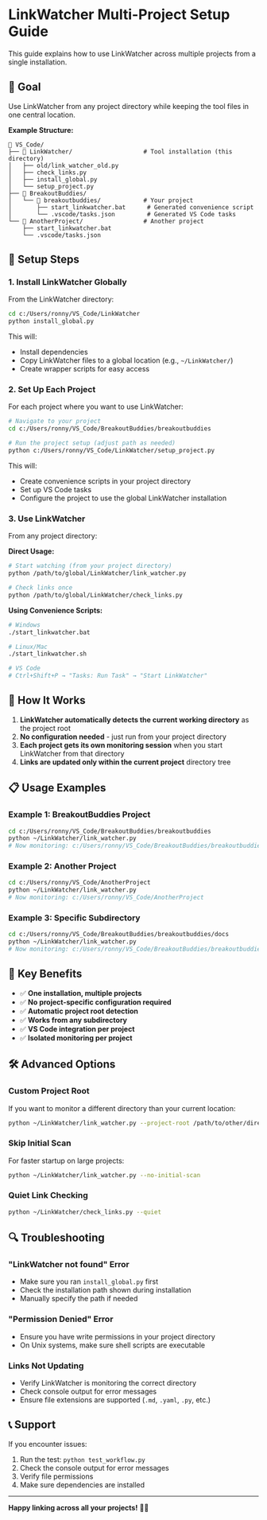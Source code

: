 # LinkWatcher Multi-Project Setup Guide

This guide explains how to use LinkWatcher across multiple projects from a single installation.

## 🎯 Goal

Use LinkWatcher from any project directory while keeping the tool files in one central location.

**Example Structure:**
```
📁 VS_Code/
├── 📁 LinkWatcher/                    # Tool installation (this directory)
│   ├── old/link_watcher_old.py
│   ├── check_links.py
│   ├── install_global.py
│   └── setup_project.py
├── 📁 BreakoutBuddies/
│   └── 📁 breakoutbuddies/            # Your project
│       ├── start_linkwatcher.bat      # Generated convenience script
│       └── .vscode/tasks.json         # Generated VS Code tasks
└── 📁 AnotherProject/                 # Another project
    ├── start_linkwatcher.bat
    └── .vscode/tasks.json
```

## 🚀 Setup Steps

### 1. Install LinkWatcher Globally

From the LinkWatcher directory:
```bash
cd c:/Users/ronny/VS_Code/LinkWatcher
python install_global.py
```

This will:
- Install dependencies
- Copy LinkWatcher files to a global location (e.g., `~/LinkWatcher/`)
- Create wrapper scripts for easy access

### 2. Set Up Each Project

For each project where you want to use LinkWatcher:

```bash
# Navigate to your project
cd c:/Users/ronny/VS_Code/BreakoutBuddies/breakoutbuddies

# Run the project setup (adjust path as needed)
python c:/Users/ronny/VS_Code/LinkWatcher/setup_project.py
```

This will:
- Create convenience scripts in your project directory
- Set up VS Code tasks
- Configure the project to use the global LinkWatcher installation

### 3. Use LinkWatcher

From any project directory:

**Direct Usage:**
```bash
# Start watching (from your project directory)
python /path/to/global/LinkWatcher/link_watcher.py

# Check links once
python /path/to/global/LinkWatcher/check_links.py
```

**Using Convenience Scripts:**
```bash
# Windows
./start_linkwatcher.bat

# Linux/Mac
./start_linkwatcher.sh

# VS Code
# Ctrl+Shift+P → "Tasks: Run Task" → "Start LinkWatcher"
```

## 🔧 How It Works

1. **LinkWatcher automatically detects the current working directory** as the project root
2. **No configuration needed** - just run from your project directory
3. **Each project gets its own monitoring session** when you start LinkWatcher from that directory
4. **Links are updated only within the current project** directory tree

## 📋 Usage Examples

### Example 1: BreakoutBuddies Project
```bash
cd c:/Users/ronny/VS_Code/BreakoutBuddies/breakoutbuddies
python ~/LinkWatcher/link_watcher.py
# Now monitoring: c:/Users/ronny/VS_Code/BreakoutBuddies/breakoutbuddies
```

### Example 2: Another Project
```bash
cd c:/Users/ronny/VS_Code/AnotherProject
python ~/LinkWatcher/link_watcher.py
# Now monitoring: c:/Users/ronny/VS_Code/AnotherProject
```

### Example 3: Specific Subdirectory
```bash
cd c:/Users/ronny/VS_Code/BreakoutBuddies/breakoutbuddies/docs
python ~/LinkWatcher/link_watcher.py
# Now monitoring: c:/Users/ronny/VS_Code/BreakoutBuddies/breakoutbuddies/docs
```

## 🎯 Key Benefits

- ✅ **One installation, multiple projects**
- ✅ **No project-specific configuration required**
- ✅ **Automatic project root detection**
- ✅ **Works from any subdirectory**
- ✅ **VS Code integration per project**
- ✅ **Isolated monitoring per project**

## 🛠️ Advanced Options

### Custom Project Root
If you want to monitor a different directory than your current location:
```bash
python ~/LinkWatcher/link_watcher.py --project-root /path/to/other/directory
```

### Skip Initial Scan
For faster startup on large projects:
```bash
python ~/LinkWatcher/link_watcher.py --no-initial-scan
```

### Quiet Link Checking
```bash
python ~/LinkWatcher/check_links.py --quiet
```

## 🔍 Troubleshooting

### "LinkWatcher not found" Error
- Make sure you ran `install_global.py` first
- Check the installation path shown during installation
- Manually specify the path if needed

### "Permission Denied" Error
- Ensure you have write permissions in your project directory
- On Unix systems, make sure shell scripts are executable

### Links Not Updating
- Verify LinkWatcher is monitoring the correct directory
- Check console output for error messages
- Ensure file extensions are supported (`.md`, `.yaml`, `.py`, etc.)

## 📞 Support

If you encounter issues:
1. Run the test: `python test_workflow.py`
2. Check the console output for error messages
3. Verify file permissions
4. Make sure dependencies are installed

---

**Happy linking across all your projects!** 🔗✨
